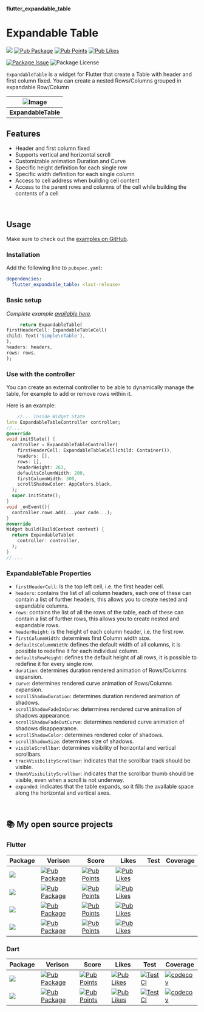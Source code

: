 #### flutter_expandable_table
# Expandable Table

[![](https://img.shields.io/static/v1?label=flutter&message=flutter_expandable_table&color=red??style=for-the-badge&logo=GitHub)](https://github.com/rickypid/flutter_expandable_table)
[![Pub Package](https://img.shields.io/pub/v/flutter_expandable_table.svg?style=flat-square)](https://pub.dartlang.org/packages/flutter_expandable_table)
[![Pub Points](https://img.shields.io/pub/points/flutter_expandable_table)](https://pub.dev/packages/flutter_expandable_table/score)
[![Pub Likes](https://img.shields.io/pub/likes/flutter_expandable_table)](https://pub.dev/packages/flutter_expandable_table/score)

[![Package Issue](https://img.shields.io/github/issues/rickypid/flutter_expandable_table)](https://github.com/rickypid/flutter_expandable_table/issues)
![Package License](https://img.shields.io/github/license/rickypid/flutter_expandable_table)

`ExpandableTable` is a widget for Flutter that create a Table with header and first column fixed. You can create a nested Rows/Columns grouped in expandable Row/Column

| ![Image](https://github.com/rickypid/flutter_expandable_table/blob/master/doc/media/example.gif?raw=true) |
| :------------: |
| **ExpandableTable** |

## Features

* Header and first column fixed
* Supports vertical and horizontal scroll
* Customizable animation Duration and Curve
* Specific height definition for each single row
* Specific width definition for each single column
* Access to cell address when building cell content
* Access to the parent rows and columns of the cell while building the contents of a cell

&nbsp;

## Usage
Make sure to check out the [examples on GitHub](https://github.com/rickypid/flutter_expandable_table/tree/master/example).

### Installation

Add the following line to `pubspec.yaml`:

```yaml
dependencies:
  flutter_expandable_table: <last-release>
```

### Basic setup

*Complete example [available here](https://github.com/rickypid/flutter_expandable_table/blob/master/example/lib/main.dart).*

```dart
     return ExpandableTable(
firstHeaderCell: ExpandableTableCell(
child: Text('Simple\nTable'),
),
headers: headers,
rows: rows,
);
```

### Use with the controller

You can create an external controller to be able to dynamically manage the table, for example to add or remove rows within it.

Here is an example:

```dart
    //... Inside Widget State
late ExpandableTableController controller;
//....
@override
void initState() {
  controller = ExpandableTableController(
    firstHeaderCell: ExpandableTableCell(child: Container()),
    headers: [],
    rows: [],
    headerHeight: 263,
    defaultsColumnWidth: 200,
    firstColumnWidth: 300,
    scrollShadowColor: AppColors.black,
  );
  super.initState();
}
void _onEvent(){
  controller.rows.add(...your code...);
}
@override
Widget build(BuildContext context) {
  return ExpandableTable(
    controller: controller,
  );
}
//....
```

### ExpandableTable Properties
* `firstHeaderCell`: Is the top left cell, i.e. the first header cell.
* `headers`: contains the list of all column headers, each one of these can contain a list of further headers, this allows you to create nested and expandable columns.
* `rows`: contains the list of all the rows of the table, each of these can contain a list of further rows, this allows you to create nested and expandable rows.
* `headerHeight`: is the height of each column header, i.e. the first row.
* `firstColumnWidth`: determines first Column width size.
* `defaultsColumnWidth`: defines the default width of all columns, it is possible to redefine it for each individual column.
* `defaultsRowHeight`: defines the default height of all rows, it is possible to redefine it for every single row.
* `duration`: determines duration rendered animation of Rows/Columns expansion.
* `curve`: determines rendered curve animation of Rows/Columns expansion.
* `scrollShadowDuration`: determines duration rendered animation of shadows.
* `scrollShadowFadeInCurve`: determines rendered curve animation of shadows appearance.
* `scrollShadowFadeOutCurve`: determines rendered curve animation of shadows disappearance.
* `scrollShadowColor`: determines rendered color of shadows.
* `scrollShadowSize`: determines size of shadows.
* `visibleScrollbar`: determines visibility of horizontal and vertical scrollbars.
* `trackVisibilityScrollbar`: indicates that the scrollbar track should be visible.
* `thumbVisibilityScrollbar`: indicates that the scrollbar thumb should be visible, even when a scroll is not underway.
* `expanded`: indicates that the table expands, so it fills the available space along the horizontal and vertical axes.

&nbsp;

## 📚 My open source projects

### Flutter

| Package | Verison | Score | Likes | Test | Coverage |
|--|--|--|--|--|--|
| [![](https://img.shields.io/static/v1?label=flutter&message=flutter_expandable_table&color=red??style=for-the-badge&logo=GitHub)](https://github.com/rickypid/flutter_expandable_table) | [![Pub Package](https://img.shields.io/pub/v/flutter_expandable_table.svg?style=flat-square)](https://pub.dartlang.org/packages/flutter_expandable_table) | [![Pub Points](https://img.shields.io/pub/points/flutter_expandable_table)](https://pub.dev/packages/flutter_expandable_table/score) | [![Pub Likes](https://img.shields.io/pub/likes/flutter_expandable_table)](https://pub.dev/packages/flutter_expandable_table/score) |  |  |
| [![](https://img.shields.io/static/v1?label=flutter&message=widget_tree_depth_counter&color=red??style=for-the-badge&logo=GitHub)](https://github.com/rickypid/widget_tree_depth_counter) | [![Pub Package](https://img.shields.io/pub/v/widget_tree_depth_counter.svg?style=flat-square)](https://pub.dartlang.org/packages/widget_tree_depth_counter) | [![Pub Points](https://img.shields.io/pub/points/widget_tree_depth_counter)](https://pub.dev/packages/widget_tree_depth_counter/score) | [![Pub Likes](https://img.shields.io/pub/likes/widget_tree_depth_counter)](https://pub.dev/packages/widget_tree_depth_counter/score) |  |  |
| [![](https://img.shields.io/static/v1?label=flutter&message=flutter_scroll_shadow&color=red??style=for-the-badge&logo=GitHub)](https://github.com/rickypid/flutter_scroll_shadow) | [![Pub Package](https://img.shields.io/pub/v/flutter_scroll_shadow.svg?style=flat-square)](https://pub.dartlang.org/packages/flutter_scroll_shadow) | [![Pub Points](https://img.shields.io/pub/points/flutter_scroll_shadow)](https://pub.dev/packages/flutter_scroll_shadow/score) | [![Pub Likes](https://img.shields.io/pub/likes/flutter_scroll_shadow)](https://pub.dev/packages/flutter_scroll_shadow/score) |  |  |
| [![](https://img.shields.io/static/v1?label=flutter&message=flutter_bargraph&color=red??style=for-the-badge&logo=GitHub)](https://github.com/rickypid/flutter_bargraph) | [![Pub Package](https://img.shields.io/pub/v/flutter_bargraph.svg?style=flat-square)](https://pub.dartlang.org/packages/flutter_bargraph) | [![Pub Points](https://img.shields.io/pub/points/flutter_bargraph)](https://pub.dev/packages/flutter_bargraph/score) | [![Pub Likes](https://img.shields.io/pub/likes/flutter_bargraph)](https://pub.dev/packages/flutter_bargraph/score) |  |  |


### Dart

| Package | Verison | Score | Likes | Test | Coverage |
|--|--|--|--|--|--|
| [![](https://img.shields.io/static/v1?label=dart&message=cowsay&color=red??style=for-the-badge&logo=GitHub)](https://github.com/rickypid/cowsay) | [![Pub Package](https://img.shields.io/pub/v/cowsay.svg?style=flat-square)](https://pub.dartlang.org/packages/cowsay) | [![Pub Points](https://img.shields.io/pub/points/cowsay)](https://pub.dev/packages/cowsay/score) | [![Pub Likes](https://img.shields.io/pub/likes/cowsay)](https://pub.dev/packages/cowsay/score) | [![Test CI](https://github.com/rickypid/cowsay/actions/workflows/test.yml/badge.svg)](https://github.com/rickypid/cowsay/actions/workflows/test.yml) | [![codecov](https://codecov.io/gh/rickypid/cowsay/branch/master/graph/badge.svg?token=Z65KEB9SAX)](https://codecov.io/gh/rickypid/cowsay) |
| [![](https://img.shields.io/static/v1?label=dart&message=telegram_link&color=red??style=for-the-badge&logo=GitHub)](https://github.com/rickypid/telegram_link) | [![Pub Package](https://img.shields.io/pub/v/telegram_link.svg?style=flat-square)](https://pub.dartlang.org/packages/telegram_link) | [![Pub Points](https://img.shields.io/pub/points/telegram_link)](https://pub.dev/packages/telegram_link/score) | [![Pub Likes](https://img.shields.io/pub/likes/telegram_link)](https://pub.dev/packages/telegram_link/score) | [![Test CI](https://github.com/rickypid/telegram_link/actions/workflows/test.yml/badge.svg)](https://github.com/rickypid/telegram_link/actions/workflows/test.yml) | [![codecov](https://codecov.io/gh/rickypid/telegram_link/branch/main/graph/badge.svg?token=Z65KEB9SAX)](https://codecov.io/gh/rickypid/telegram_link) |